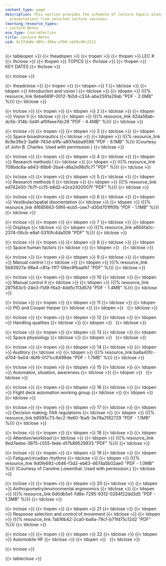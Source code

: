 ```yaml
---
content_type: page
description: This section provides the schedule of lecture topics along with the slide
  presentations from selected lecture sessions.
learning_resource_types:
- Lecture Notes
ocw_type: CourseSection
title: Lecture Notes
uid: 9c27eb0e-d8fc-366a-afb0-ce54cdbc2112
---
```


{{< tableopen >}}
{{< theadopen >}}
{{< tropen >}}
{{< thopen >}}
LEC #
{{< thclose >}}
{{< thopen >}}
TOPICS
{{< thclose >}}
{{< thopen >}}
KEY DATES
{{< thclose >}}

{{< trclose >}}

{{< theadclose >}}
{{< tropen >}}
{{< tdopen >}}
1
{{< tdclose >}}
{{< tdopen >}}
Introduction and vision I
{{< tdclose >}}
{{< tdopen >}}
({{% resource_link 9ebe689f-0012-1b0d-c334-abe2591a29ab "PDF - 2.0MB" %}})
{{< tdclose >}}

{{< trclose >}}
{{< tropen >}}
{{< tdopen >}}
2
{{< tdclose >}}
{{< tdopen >}}
Vision II
{{< tdclose >}}
{{< tdopen >}}
({{% resource_link 42da58ab-dc5b-314b-5d4f-af0feee7dc29 "PDF - 4.4MB" %}})
{{< tdclose >}}

{{< trclose >}}
{{< tropen >}}
{{< tdopen >}}
3
{{< tdclose >}}
{{< tdopen >}}
Space bioastronautics
{{< tdclose >}}
{{< tdopen >}}
({{% resource_link 8c9e39e3-3a68-743d-b1fb-a807ebba9598 "PDF - 6.1MB" %}}) (Courtesy of John B. Charles. Used with permission.)
{{< tdclose >}}

{{< trclose >}}
{{< tropen >}}
{{< tdopen >}}
4
{{< tdclose >}}
{{< tdopen >}}
Research methods I
{{< tdclose >}}
{{< tdopen >}}
({{% resource_link 709bdc6a-a843-88b6-2ba4-d6a2e98d1c71 "PDF" %}})
{{< tdclose >}}

{{< trclose >}}
{{< tropen >}}
{{< tdopen >}}
5
{{< tdclose >}}
{{< tdopen >}}
Research methods II
{{< tdclose >}}
{{< tdopen >}}
({{% resource_link ed742e50-7b7f-cc15-b8d2-e2ce2420007f "PDF" %}})
{{< tdclose >}}

{{< trclose >}}
{{< tropen >}}
{{< tdopen >}}
6
{{< tdclose >}}
{{< tdopen >}}
Vestibular/spatial disorientation
{{< tdclose >}}
{{< tdopen >}}
({{% resource_link 4f685663-59f4-ecb5-cee7-d30d701ff0fb "PDF - 1.1MB" %}})
{{< tdclose >}}

{{< trclose >}}
{{< tropen >}}
{{< tdopen >}}
7
{{< tdclose >}}
{{< tdopen >}}
Displays
{{< tdclose >}}
{{< tdopen >}}
({{% resource_link a664fa0c-2374-06cb-e8af-5310fc4da009 "PDF" %}})
{{< tdclose >}}

{{< trclose >}}
{{< tropen >}}
{{< tdopen >}}
8
{{< tdclose >}}
{{< tdopen >}}
Space human factors
{{< tdclose >}}
{{< tdopen >}}
 
{{< tdclose >}}

{{< trclose >}}
{{< tropen >}}
{{< tdopen >}}
9
{{< tdclose >}}
{{< tdopen >}}
Manual control I
{{< tdclose >}}
{{< tdopen >}}
({{% resource_link 5b93927a-98a4-c81a-11f7-09ec9fbaafb1 "PDF" %}})
{{< tdclose >}}

{{< trclose >}}
{{< tropen >}}
{{< tdopen >}}
10
{{< tdclose >}}
{{< tdopen >}}
Manual control II
{{< tdclose >}}
{{< tdopen >}}
({{% resource_link 287583c5-24e3-f1d9-f6a3-4dd5c113d57d "PDF - 1.4MB" %}})
{{< tdclose >}}

{{< trclose >}}
{{< tropen >}}
{{< tdopen >}}
11
{{< tdclose >}}
{{< tdopen >}}
PIO and Cooper Harper
{{< tdclose >}}
{{< tdopen >}}
 
{{< tdclose >}}

{{< trclose >}}
{{< tropen >}}
{{< tdopen >}}
12
{{< tdclose >}}
{{< tdopen >}}
Handling qualities
{{< tdclose >}}
{{< tdopen >}}
 
{{< tdclose >}}

{{< trclose >}}
{{< tropen >}}
{{< tdopen >}}
13
{{< tdclose >}}
{{< tdopen >}}
Space physiology
{{< tdclose >}}
{{< tdopen >}}
 
{{< tdclose >}}

{{< trclose >}}
{{< tropen >}}
{{< tdopen >}}
14
{{< tdclose >}}
{{< tdopen >}}
Auditory
{{< tdclose >}}
{{< tdopen >}}
({{% resource_link ba6a40fc-d704-5e04-4bf6-0171cc6499de "PDF - 1.7MB" %}})
{{< tdclose >}}

{{< trclose >}}
{{< tropen >}}
{{< tdopen >}}
15
{{< tdclose >}}
{{< tdopen >}}
Automaton, situation, awareness
{{< tdclose >}}
{{< tdopen >}}
 
{{< tdclose >}}

{{< trclose >}}
{{< tropen >}}
{{< tdopen >}}
16
{{< tdclose >}}
{{< tdopen >}}
Flight deck automation working group
{{< tdclose >}}
{{< tdopen >}}
 
{{< tdclose >}}

{{< trclose >}}
{{< tropen >}}
{{< tdopen >}}
17
{{< tdclose >}}
{{< tdopen >}}
Decision making; FAA regulations
{{< tdclose >}}
{{< tdopen >}}
({{% resource_link b8595c73-fec2-9e60-1ba5-3e78a2f82729 "PDF - 1.1MB" %}})
{{< tdclose >}}

{{< trclose >}}
{{< tropen >}}
{{< tdopen >}}
18
{{< tdclose >}}
{{< tdopen >}}
Attention/workload
{{< tdclose >}}
{{< tdopen >}}
({{% resource_link 9ed7eebe-3975-c555-fede-d17b89529833 "PDF" %}})
{{< tdclose >}}

{{< trclose >}}
{{< tropen >}}
{{< tdopen >}}
19
{{< tdclose >}}
{{< tdopen >}}
Fatigue/circadian rhythms
{{< tdclose >}}
{{< tdopen >}}
({{% resource_link 9d0fe692-c646-f3d2-eb63-4674a5b02ae0 "PDF - 1.0MB" %}}) (Courtesy of Caroline Lowenthal. Used with permission.)
{{< tdclose >}}

{{< trclose >}}
{{< tropen >}}
{{< tdopen >}}
20
{{< tdclose >}}
{{< tdopen >}}
Anthropometry/environmental ergonomics
{{< tdclose >}}
{{< tdopen >}}
({{% resource_link 6d0db5ef-7d8e-7295-9312-0264f22dd3d5 "PDF - 1.3MB" %}})
{{< tdclose >}}

{{< trclose >}}
{{< tropen >}}
{{< tdopen >}}
21
{{< tdclose >}}
{{< tdopen >}}
Response selection and control of movement
{{< tdclose >}}
{{< tdopen >}}
({{% resource_link 7ab16b42-2ca0-ba8a-79c1-b71fd75c12d2 "PDF" %}})
{{< tdclose >}}

{{< trclose >}}
{{< tropen >}}
{{< tdopen >}}
22
{{< tdclose >}}
{{< tdopen >}}
Automobile HF
{{< tdclose >}}
{{< tdopen >}}
 
{{< tdclose >}}

{{< trclose >}}

{{< tableclose >}}
